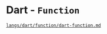 # Dart - `Function`

[`langs/dart/function/dart-function.md`](/langs/dart/function/dart-function.md)
